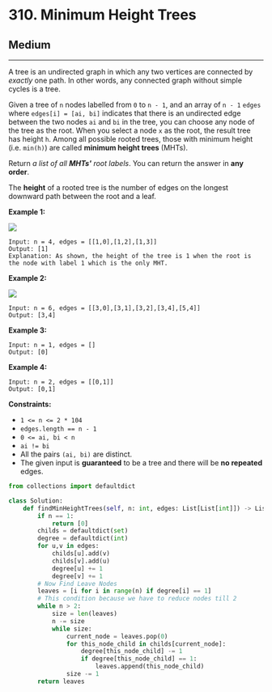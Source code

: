 # 310. Minimum Height Trees

## Medium

***

A tree is an undirected graph in which any two vertices are connected by _exactly_ one path. In other words, any connected graph without simple cycles is a tree.

Given a tree of `n` nodes labelled from `0` to `n - 1`, and an array of `n - 1` `edges` where `edges[i] = [ai, bi]` indicates that there is an undirected edge between the two nodes `ai` and `bi` in the tree, you can choose any node of the tree as the root. When you select a node `x` as the root, the result tree has height `h`. Among all possible rooted trees, those with minimum height (i.e. `min(h)`)  are called **minimum height trees** (MHTs).

Return _a list of all **MHTs'** root labels_. You can return the answer in **any order**.

The **height** of a rooted tree is the number of edges on the longest downward path between the root and a leaf.

&#x20;

**Example 1:**

![](https://assets.leetcode.com/uploads/2020/09/01/e1.jpg)

```
Input: n = 4, edges = [[1,0],[1,2],[1,3]]
Output: [1]
Explanation: As shown, the height of the tree is 1 when the root is the node with label 1 which is the only MHT.
```

**Example 2:**

![](https://assets.leetcode.com/uploads/2020/09/01/e2.jpg)

```
Input: n = 6, edges = [[3,0],[3,1],[3,2],[3,4],[5,4]]
Output: [3,4]
```

**Example 3:**

```
Input: n = 1, edges = []
Output: [0]
```

**Example 4:**

```
Input: n = 2, edges = [[0,1]]
Output: [0,1]
```

&#x20;

**Constraints:**

* `1 <= n <= 2 * 104`
* `edges.length == n - 1`
* `0 <= ai, bi < n`
* `ai != bi`
* All the pairs `(ai, bi)` are distinct.
* The given input is **guaranteed** to be a tree and there will be **no repeated** edges.

```python
from collections import defaultdict

class Solution:
    def findMinHeightTrees(self, n: int, edges: List[List[int]]) -> List[int]:
        if n == 1:
            return [0]
        childs = defaultdict(set)
        degree = defaultdict(int)
        for u,v in edges:
            childs[u].add(v)
            childs[v].add(u)
            degree[u] += 1
            degree[v] += 1
        # Now Find Leave Nodes
        leaves = [i for i in range(n) if degree[i] == 1]
        # This condition because we have to reduce nodes till 2
        while n > 2:
            size = len(leaves)
            n -= size
            while size:
                current_node = leaves.pop(0)
                for this_node_child in childs[current_node]:
                    degree[this_node_child] -= 1
                    if degree[this_node_child] == 1:
                        leaves.append(this_node_child) 
                size -= 1
        return leaves
```
